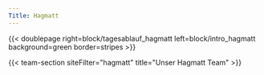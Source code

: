 ```yaml
---
Title: Hagmatt
---
```


{{< doublepage right=block/tagesablauf_hagmatt left=block/intro_hagmatt background=green border=stripes >}}

<!-- {{< doublepage right=block/5pics left=block/tagesablauf_hagmatt background=beige border=stripes >}} -->

{{< team-section siteFilter="hagmatt" title="Unser Hagmatt Team" >}}

